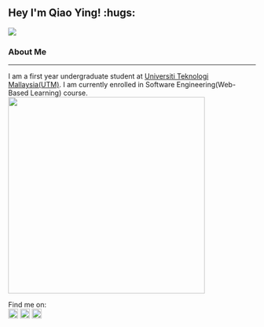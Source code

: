 <h2 align="bottom">Hey I'm Qiao Ying! :hugs:</h2>
<img src="https://raw.githubusercontent.com/sagar-viradiya/sagar-viradiya/master/resources/banner.png" align="center">
<h3 align="bottom" padding="0">About Me</h3>
<hr>
I am a first year undergraduate student at <a href="https://www.utm.my/" target="blank">Universiti Teknologi Mallaysia(UTM)</a>. I am currently enrolled in Software Engineering(Web-Based Learning) course.

<img src="https://github-readme-stats.vercel.app/api?username=alovey1014&show_icons=true&theme=dark#gh-dark-mode-only" width="400">
                                                                                                                      
Find me on:
<br>
<a href="https://instagram.com/qiaoyingggggg?igshid=YmMyMTA2M2Y=" target="blank"><img src="https://user-images.githubusercontent.com/129234636/230544050-df11d9a2-d01a-4a6c-9ec5-6996d43bb2df.svg" height="20" width="20"/></a>
<a href="https://www.linkedin.com/in/qiao-ying-wong-6701b4181/" target="blank"><img src="https://user-images.githubusercontent.com/129234636/230545646-f2d15036-20f6-4ed0-b7d1-2951e20a6238.svg" height="20" width="20"/></a>
<a href="https://www.facebook.com/wqiao.ying14" target="blank"><img src="https://user-images.githubusercontent.com/129234636/230546348-3adec3e4-18e3-47bc-b7ec-547526b5ab96.svg" height="20" width="20"/></a>
